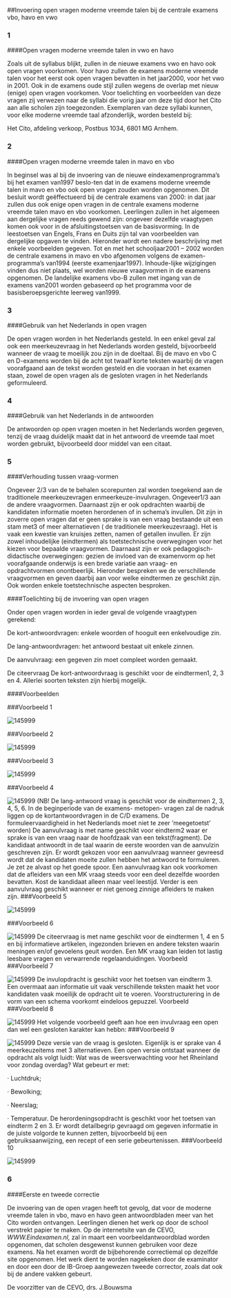 <meta http-equiv='Content-Type' content='text/html; charset=utf-8' />

##Invoering open vragen moderne vreemde talen bij de centrale examens vbo, havo en vwo

### 1  

####Open vragen moderne vreemde talen in vwo en havo

Zoals uit de syllabus blijkt, zullen in de nieuwe examens vwo en havo ook open vragen voorkomen. Voor havo zullen de examens moderne vreemde talen voor het eerst ook open vragen bevatten in het jaar2000, voor het vwo in 2001. Ook in de examens oude stijl zullen wegens de overlap met nieuw (enige) open vragen voorkomen. Voor toelichting en voorbeelden van deze vragen zij verwezen naar de syllabi die vorig jaar om deze tijd door het Cito aan alle scholen zijn toegezonden. Exemplaren van deze syllabi kunnen, voor elke moderne vreemde taal afzonderlijk, worden besteld bij: 

Het Cito, afdeling verkoop, Postbus 1034, 6801 MG Arnhem.      
### 2  

####Open vragen moderne vreemde talen in mavo en vbo

In beginsel was al bij de invoering van de nieuwe eindexamenprogramma’s bij het examen van1997 beslo-ten dat in de examens moderne vreemde talen in mavo en vbo ook open vragen zouden worden opgenomen. Dit besluit wordt geëffectueerd bij de centrale examens van 2000: in dat jaar zullen dus ook enige open vragen in de centrale examens moderne vreemde talen mavo en vbo voorkomen. Leerlingen zullen in het algemeen aan dergelijke vragen reeds gewend zijn: ongeveer dezelfde vraagtypen komen ook voor in de afsluitingstoetsen van de basisvorming. In de leestoetsen van Engels, Frans en Duits zijn tal van voorbeelden van dergelijke opgaven te vinden. Hieronder wordt een nadere beschrijving met enkele voorbeelden gegeven. Tot en met het schooljaar2001 – 2002 worden de centrale examens in mavo en vbo afgenomen volgens de examen-programma’s van1994 (eerste examenjaar1997). Inhoude-lijke wijzigingen vinden dus niet plaats, wel worden nieuwe vraagvormen in de examens opgenomen. De landelijke examens vbo-B zullen met ingang van de examens van2001 worden gebaseerd op het programma voor de basisberoepsgerichte leerweg van1999.    
### 3  

####Gebruik van het Nederlands in open vragen

De open vragen worden in het Nederlands gesteld. In een enkel geval zal ook een meerkeuzevraag in het Nederlands worden gesteld, bijvoorbeeld wanneer de vraag te moeilijk zou zijn in de doeltaal. Bij de mavo en vbo C en D-examens worden bij de acht tot twaalf korte teksten waarbij de vragen voorafgaand aan de tekst worden gesteld en die vooraan in het examen staan, zowel de open vragen als de gesloten vragen in het Nederlands geformuleerd.    
### 4  

####Gebruik van het Nederlands in de antwoorden

De antwoorden op open vragen moeten in het Nederlands worden gegeven, tenzij de vraag duidelijk maakt dat in het antwoord de vreemde taal moet worden gebruikt, bijvoorbeeld door middel van een citaat.    
### 5  

####Verhouding tussen vraag-vormen

Ongeveer 2/3 van de te behalen scorepunten zal worden toegekend aan de traditionele meerkeuzevragen enmeerkeuze-invulvragen. Ongeveer1/3 aan de andere vraagvormen. Daarnaast zijn er ook opdrachten waarbij de kandidaten informatie moeten herordenen of in schema’s invullen. Dit zijn in zoverre open vragen dat er geen sprake is van een vraag bestaande uit een stam met3 of meer alternatieven ( de traditionele meerkeuzevraag). Het is vaak een kwestie van kruisjes zetten, namen of getallen invullen. Er zijn zowel inhoudelijke (eindtermen) als toetstechnische overwegingen voor het kiezen voor bepaalde vraagvormen. Daarnaast zijn er ook pedagogisch-didactische overwegingen: gezien de invloed van de examenvorm op het voorafgaande onderwijs is een brede variatie aan vraag- en opdrachtvormen onontbeerlijk. Hieronder bespreken we de verschillende vraagvormen en geven daarbij aan voor welke eindtermen ze geschikt zijn. Ook worden enkele toetstechnische aspecten besproken.   

####Toelichting bij de invoering van open vragen

Onder open vragen worden in ieder geval de volgende vraagtypen gerekend: 

De kort-antwoordvragen: enkele woorden of hooguit een enkelvoudige zin.  

De lang-antwoordvragen: het antwoord bestaat uit enkele zinnen.  

De aanvulvraag: een gegeven zin moet compleet worden gemaakt.  

De citeervraag   De kort-antwoordvraag is geschikt voor de eindtermen1, 2, 3 en 4. Allerlei soorten teksten zijn hierbij mogelijk.     

####Voorbeelden

###Voorbeeld 1

![145999](http://wetten.overheid.nl/Illustration/145999)

###Voorbeeld 2

![145999](http://wetten.overheid.nl/Illustration/145999)

###Voorbeeld 3

![145999](http://wetten.overheid.nl/Illustration/145999)

###Voorbeeld 4

![145999](http://wetten.overheid.nl/Illustration/145999)
(NB! De lang-antwoord vraag is geschikt voor de eindtermen 2, 3, 4, 5, 6. In de beginperiode van de examens- metopen- vragen zal de nadruk liggen op de kortantwoordvragen in de C/D examens. De formuleervaardigheid in het Nederlands moet niet te zeer ’meegetoetst’ worden) De aanvulvraag is met name geschikt voor eindterm2 waar er sprake is van een vraag naar de hoofdzaak van een tekst(fragment). De kandidaat antwoordt in de taal waarin de eerste woorden van de aanvulzin geschreven zijn. Er wordt gekozen voor een aanvulvraag wanneer gevreesd wordt dat de kandidaten moeite zullen hebben het antwoord te formuleren. Je zet ze alvast op het goede spoor. Een aanvulvraag kan ook voorkomen dat de afleiders van een MK vraag steeds voor een deel dezelfde woorden bevatten. Kost de kandidaat alleen maar veel leestijd. Verder is een aanvulvraag geschikt wanneer er niet genoeg zinnige afleiders te maken zijn. 
###Voorbeeld 5

![145999](http://wetten.overheid.nl/Illustration/145999)

###Voorbeeld 6

![145999](http://wetten.overheid.nl/Illustration/145999)
De citeervraag is met name geschikt voor de eindtermen 1, 4 en 5 en bij informatieve artikelen, ingezonden brieven en andere teksten waarin meningen en/of gevoelens geuit worden. Een MK vraag kan leiden tot lastig leesbare vragen en verwarrende regelaanduidingen. Voorbeeld 
###Voorbeeld 7

![145999](http://wetten.overheid.nl/Illustration/145999)
De invulopdracht is geschikt voor het toetsen van eindterm 3. Een overmaat aan informatie uit vaak verschillende teksten maakt het voor kandidaten vaak moeilijk de opdracht uit te voeren. Voorstructurering in de vorm van een schema voorkomt eindeloos gepuzzel. Voorbeeld 
###Voorbeeld 8

![145999](http://wetten.overheid.nl/Illustration/145999)
Het volgende voorbeeld geeft aan hoe een invulvraag een open dan wel een gesloten karakter kan hebbn: 
###Voorbeeld 9

![145999](http://wetten.overheid.nl/Illustration/145999)
Deze versie van de vraag is gesloten. Eigenlijk is er sprake van 4 meerkeuzeitems met 3 alternatieven. Een open versie ontstaat wanneer de opdracht als volgt luidt: Wat was de weersverwachting voor het Rheinland voor zondag overdag? Wat gebeurt er met: 

· Luchtdruk;  

· Bewolking;  

· Neerslag;  

· Temperatuur.   De herordeningsopdracht is geschikt voor het toetsen van eindterm 2 en 3. Er wordt detailbegrip gevraagd om gegeven informatie in de juiste volgorde te kunnen zetten, bijvoorbeeld bij een gebruiksaanwijzing, een recept of een serie gebeurtenissen. 
###Voorbeeld 10

![145999](http://wetten.overheid.nl/Illustration/145999)

### 6  

####Eerste en tweede correctie

De invoering van de open vragen heeft tot gevolg, dat voor de moderne vreemde talen in vbo, mavo en havo geen antwoordbladen meer van het Cito worden ontvangen. Leerlingen dienen het werk op door de school verstrekt papier te maken. Op de internetsite van de CEVO, *WWW.Eindexamen.nl,* zal in maart een voorbeeldantwoordblad worden opgenomen, dat scholen desgewenst kunnen gebruiken voor deze examens. Na het examen wordt de bijbehorende correctiemal op dezelfde site opgenomen. Het werk dient te worden nagekeken door de examinator en door een door de IB-Groep aangewezen tweede corrector, zoals dat ook bij de andere vakken gebeurt.      

De 
voorzitter van de CEVO, 
drs. J.Bouwsma    

